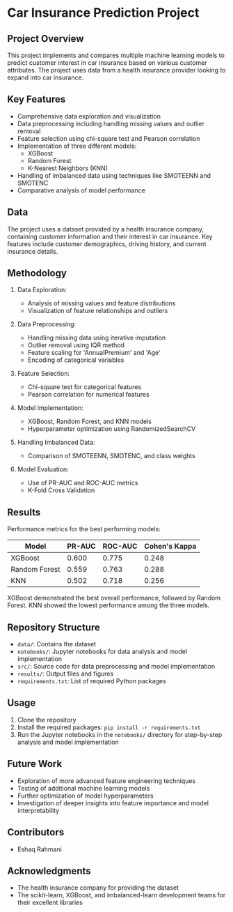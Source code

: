 # Car Insurance Prediction Project

## Project Overview
This project implements and compares multiple machine learning models to predict customer interest in car insurance based on various customer attributes. The project uses data from a health insurance provider looking to expand into car insurance.

## Key Features
- Comprehensive data exploration and visualization
- Data preprocessing including handling missing values and outlier removal
- Feature selection using chi-square test and Pearson correlation
- Implementation of three different models:
  - XGBoost
  - Random Forest
  - K-Nearest Neighbors (KNN)
- Handling of imbalanced data using techniques like SMOTEENN and SMOTENC
- Comparative analysis of model performance

## Data
The project uses a dataset provided by a health insurance company, containing customer information and their interest in car insurance. Key features include customer demographics, driving history, and current insurance details.

## Methodology
1. Data Exploration:
   - Analysis of missing values and feature distributions
   - Visualization of feature relationships and outliers

2. Data Preprocessing:
   - Handling missing data using iterative imputation
   - Outlier removal using IQR method
   - Feature scaling for 'AnnualPremium' and 'Age'
   - Encoding of categorical variables

3. Feature Selection:
   - Chi-square test for categorical features
   - Pearson correlation for numerical features

4. Model Implementation:
   - XGBoost, Random Forest, and KNN models
   - Hyperparameter optimization using RandomizedSearchCV

5. Handling Imbalanced Data:
   - Comparison of SMOTEENN, SMOTENC, and class weights

6. Model Evaluation:
   - Use of PR-AUC and ROC-AUC metrics
   - K-Fold Cross Validation

## Results
Performance metrics for the best performing models:

| Model | PR-AUC | ROC-AUC | Cohen's Kappa |
|-------|--------|---------|---------------|
| XGBoost | 0.600 | 0.775 | 0.248 |
| Random Forest | 0.559 | 0.763 | 0.288 |
| KNN | 0.502 | 0.718 | 0.256 |

XGBoost demonstrated the best overall performance, followed by Random Forest. KNN showed the lowest performance among the three models.

## Repository Structure
- `data/`: Contains the dataset
- `notebooks/`: Jupyter notebooks for data analysis and model implementation
- `src/`: Source code for data preprocessing and model implementation
- `results/`: Output files and figures
- `requirements.txt`: List of required Python packages

## Usage
1. Clone the repository
2. Install the required packages: `pip install -r requirements.txt`
3. Run the Jupyter notebooks in the `notebooks/` directory for step-by-step analysis and model implementation

## Future Work
- Exploration of more advanced feature engineering techniques
- Testing of additional machine learning models
- Further optimization of model hyperparameters
- Investigation of deeper insights into feature importance and model interpretability

## Contributors
- Eshaq Rahmani

## Acknowledgments
- The health insurance company for providing the dataset
- The scikit-learn, XGBoost, and imbalanced-learn development teams for their excellent libraries
